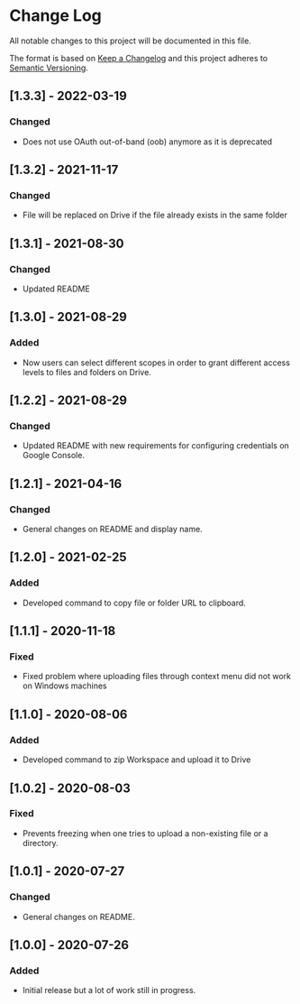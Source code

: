 # Change Log
All notable changes to this project will be documented in this file.

The format is based on [Keep a Changelog](http://keepachangelog.com/) and this project adheres to [Semantic Versioning](http://semver.org/).

## [1.3.3] - 2022-03-19
### Changed

- Does not use OAuth out-of-band (oob) anymore as it is deprecated

## [1.3.2] - 2021-11-17
### Changed

- File will be replaced on Drive if the file already exists in the same folder

## [1.3.1] - 2021-08-30
### Changed

- Updated README

## [1.3.0] - 2021-08-29
### Added

- Now users can select different scopes in order to grant different access levels to files and folders on Drive.

## [1.2.2] - 2021-08-29
### Changed

- Updated README with new requirements for configuring credentials on Google Console.

## [1.2.1] - 2021-04-16
### Changed

- General changes on README and display name.

## [1.2.0] - 2021-02-25
### Added

- Developed command to copy file or folder URL to clipboard.

## [1.1.1] - 2020-11-18
### Fixed

- Fixed problem where uploading files through context menu did not work on Windows machines

## [1.1.0] - 2020-08-06
### Added

- Developed command to zip Workspace and upload it to Drive

## [1.0.2] - 2020-08-03
### Fixed

- Prevents freezing when one tries to upload a non-existing file or a directory.

## [1.0.1] - 2020-07-27
### Changed

- General changes on README.

## [1.0.0] - 2020-07-26
### Added

- Initial release but a lot of work still in progress.

